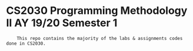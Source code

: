 # CS2030 Programming Methodology II AY 19/20 Semester 1

```
    This repo contains the majority of the labs & assignments codes done in CS2030.
```
